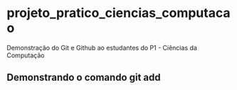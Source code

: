 # projeto_pratico_ciencias_computacao
Demonstração do Git e Github ao estudantes do P1 - Ciências da Computação

## Demonstrando o comando git add
